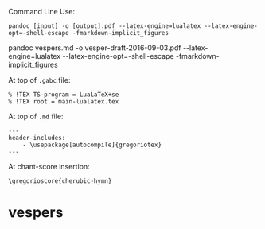 Command Line Use:

```
pandoc [input] -o [output].pdf --latex-engine=lualatex --latex-engine-opt=-shell-escape -fmarkdown-implicit_figures
```


pandoc vespers.md -o vesper-draft-2016-09-03.pdf --latex-engine=lualatex --latex-engine-opt=-shell-escape -fmarkdown-implicit_figures




At top of `.gabc` file:

```
% !TEX TS-program = LuaLaTeX+se
% !TEX root = main-lualatex.tex
```

At top of `.md` file:

```
---
header-includes:
    - \usepackage[autocompile]{gregoriotex}
---
```

At chant-score insertion:

```
\gregorioscore{cherubic-hymn}
```
# vespers
